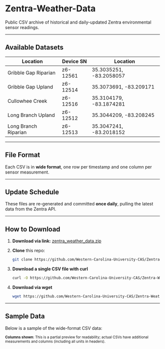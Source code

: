 # Zentra-Weather-Data

Public CSV archive of historical and daily-updated Zentra environmental sensor readings.

---

## Available Datasets

| Location             | Device SN | Location                  |
| -------------------- | --------- | ------------------------- |
| Gribble Gap Riparian | z6-12561  | 35.3035251, -83.2058057   |
| Gribble Gap Upland   | z6-12514  | 35.3073691, -83.209171    |
| Cullowhee Creek      | z6-12516  | 35.3104179, -83.1874281   |
| Long Branch Upland   | z6-12512  | 35.3044209, -83.208245    |
| Long Branch Riparian | z6-12513  | 35.3047241, -83.2018152   |

---
## File Format

Each CSV is in **wide format**, one row per timestamp and one column per sensor measurement.  


---

## Update Schedule

These files are re-generated and committed **once daily**, pulling the latest data from the Zentra API.

---

## How to Download

1. **Download via link:**
  [zentra_weather_data.zip](https://github.com/Western-Carolina-University-CAS/Zentra-Weather-Data/raw/refs/heads/main/data/zentra_weather_data.zip)

2. **Clone** this repo:  
   ```bash
   git clone https://github.com/Western-Carolina-University-CAS/Zentra-Weather-Data.git
   ```
3. **Download a single CSV file with curl**

   ```bash
   curl -O https://github.com/Western-Carolina-University-CAS/Zentra-Weather-Data/raw/refs/heads/main/data/zentra_weather_data.zip
   ```

4. **Download via wget**

   ```bash
   wget https://github.com/Western-Carolina-University-CAS/Zentra-Weather-Data/raw/refs/heads/main/data/zentra_weather_data.zip
   ```
---

## Sample Data

Below is a sample of the wide-format CSV data:


<sub>**Columns shown**: This is a partial preview for readability; actual CSVs have additional measurements and columns (including all units in headers).</sub>
